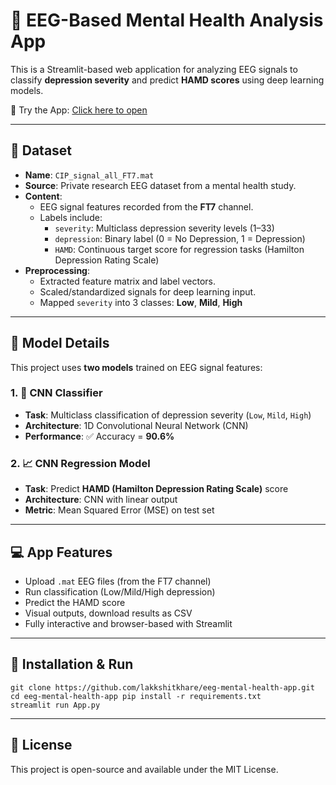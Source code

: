 # 🧠 EEG-Based Mental Health Analysis App

This is a Streamlit-based web application for analyzing EEG signals to classify **depression severity** and predict **HAMD scores** using deep learning models.

🚀 Try the App: [Click here to open](https://eeg-mental-health-app-khare.streamlit.app/)

---

## 📁 Dataset

- **Name**: `CIP_signal_all_FT7.mat`
- **Source**: Private research EEG dataset from a mental health study.
- **Content**:
  - EEG signal features recorded from the **FT7** channel.
  - Labels include:
    - `severity`: Multiclass depression severity levels (1–33)
    - `depression`: Binary label (0 = No Depression, 1 = Depression)
    - `HAMD`: Continuous target score for regression tasks (Hamilton Depression Rating Scale)
- **Preprocessing**:
  - Extracted feature matrix and label vectors.
  - Scaled/standardized signals for deep learning input.
  - Mapped `severity` into 3 classes: **Low**, **Mild**, **High**

---

## 🧠 Model Details

This project uses **two models** trained on EEG signal features:

### 1. 🧩 CNN Classifier
- **Task**: Multiclass classification of depression severity (`Low`, `Mild`, `High`)
- **Architecture**: 1D Convolutional Neural Network (CNN)
- **Performance**: ✅ Accuracy = **90.6%**

### 2. 📈 CNN Regression Model
- **Task**: Predict **HAMD (Hamilton Depression Rating Scale)** score
- **Architecture**: CNN with linear output
- **Metric**: Mean Squared Error (MSE) on test set

---

## 💻 App Features

- Upload `.mat` EEG files (from the FT7 channel)
- Run classification (Low/Mild/High depression)
- Predict the HAMD score
- Visual outputs, download results as CSV
- Fully interactive and browser-based with Streamlit

---

## 🚀 Installation & Run


<pre><code>git clone https://github.com/lakkshitkhare/eeg-mental-health-app.git 
cd eeg-mental-health-app pip install -r requirements.txt 
streamlit run App.py</code></pre>

---

## 📄 License


This project is open-source and available under the MIT License.
